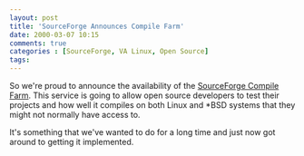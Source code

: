 ```yaml
---
layout: post
title: 'SourceForge Announces Compile Farm'
date: 2000-03-07 10:15
comments: true
categories : [SourceForge, VA Linux, Open Source]
tags:
---
```

So we're proud to announce the availability of the <a href="http://sourceforge.net/docs/compile_farm">SourceForge Compile Farm</a>. This service is going to allow open source developers to test their projects and how well it compiles on both Linux and *BSD systems that they might not normally have access to.

It's something that we've wanted to do for a long time and just now got around to getting it implemented.

